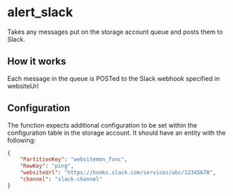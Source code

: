 # alert_slack

Takes any messages put on the storage account queue and posts them to Slack.

## How it works

Each message in the queue is POSTed to the Slack webhook specified in websiteUrl

## Configuration

The function expects additional configuration to be set within the configuration table in the storage account.
It should have an entity with the following:

```json
{
    "PartitionKey": "websitemon_func",
    "RowKey": "ping",
    "websiteUrl": "https://hooks.slack.com/services/abc/12345678",
    "channel": "slack-channel"
}
```
